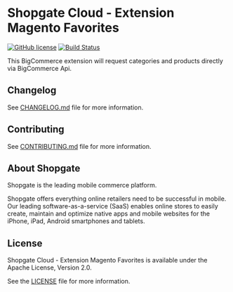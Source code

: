 # Shopgate Cloud - Extension Magento Favorites
[![GitHub license](http://dmlc.github.io/img/apache2.svg)](LICENSE.md)
[![Build Status](https://travis-ci.org/shopgate/ext-magento-favorites.svg?branch=master)](https://travis-ci.org/shopgate/ext-magento-favorites)

This BigCommerce extension will request categories and products directly via BigCommerce Api.

## Changelog

See [CHANGELOG.md](CHANGELOG.md) file for more information.

## Contributing

See [CONTRIBUTING.md](docs/CONTRIBUTING.md) file for more information.

## About Shopgate

Shopgate is the leading mobile commerce platform.

Shopgate offers everything online retailers need to be successful in mobile. Our leading
software-as-a-service (SaaS) enables online stores to easily create, maintain and optimize native
apps and mobile websites for the iPhone, iPad, Android smartphones and tablets.

## License

Shopgate Cloud - Extension Magento Favorites is available under the Apache License, Version 2.0.

See the [LICENSE](./LICENSE.md) file for more information.
